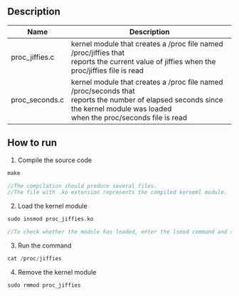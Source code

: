 
## Description
|Name|Description|
|---|---|
|proc_jiffies.c|kernel module that creates a /proc file named /proc/jiffies that <br/>reports the current value of jiffies when the proc/jiffies file is read|
|proc_seconds.c|kernel module that creates a /proc file named /proc/seconds that <br/>reports the number of elapsed seconds since the kernel module was loaded <br/>when the proc/seconds file is read |


## How to run

1. Compile the source code

```c
make

//The compilation should produce several files.
//The file with .ko extension represents the compiled kerneml module.
```


2. Load the kernel module
```c
sudo insmod proc_jiffies.ko

//To check whether the module has loaded, enter the lsmod command and search for the module proc_jiffies.
```


3. Run the command
```c
cat /proc/jiffies
```

4. Remove the kernel module
```
sudo rmmod proc_jiffies
```
